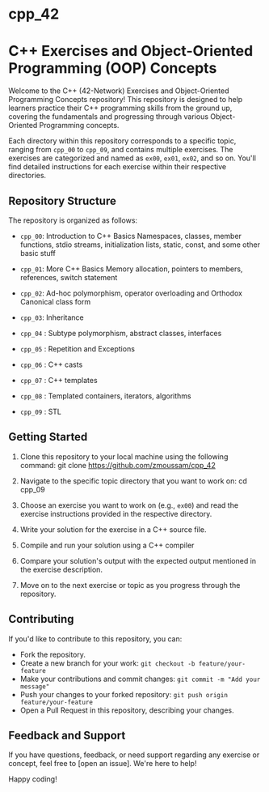 # cpp_42
# C++ Exercises and Object-Oriented Programming (OOP) Concepts

Welcome to the C++ (42-Network) Exercises and Object-Oriented Programming Concepts repository! This repository is designed to help learners practice their C++ programming skills from the ground up, covering the fundamentals and progressing through various Object-Oriented Programming concepts.

Each directory within this repository corresponds to a specific topic, ranging from `cpp_00` to `cpp_09`, and contains multiple exercises. The exercises are categorized and named as `ex00`, `ex01`, `ex02`, and so on. You'll find detailed instructions for each exercise within their respective directories.

## Repository Structure

The repository is organized as follows:

- `cpp_00`: Introduction to C++ Basics
  Namespaces, classes, member functions, stdio streams, initialization lists, static, const, and some other basic
  stuff
  
- `cpp_01`: More C++ Basics
   Memory allocation, pointers to members, references, switch statement

- `cpp_02`: Ad-hoc polymorphism, operator overloading and Orthodox Canonical class form

- `cpp_03`: Inheritance

- `cpp_04` : Subtype polymorphism, abstract classes, interfaces

- `cpp_05` : Repetition and Exceptions

- `cpp_06` : C++ casts

- `cpp_07` : C++ templates

- `cpp_08` : Templated containers, iterators, algorithms

- `cpp_09` : STL


## Getting Started

1. Clone this repository to your local machine using the following command:
  git clone https://github.com/zmoussam/cpp_42 
2. Navigate to the specific topic directory that you want to work on:
  cd cpp_09

3. Choose an exercise you want to work on (e.g., `ex00`) and read the exercise instructions provided in the respective directory.

4. Write your solution for the exercise in a C++ source file.

5. Compile and run your solution using a C++ compiler

6. Compare your solution's output with the expected output mentioned in the exercise description.

7. Move on to the next exercise or topic as you progress through the repository.

## Contributing

If you'd like to contribute to this repository, you can:
- Fork the repository.
- Create a new branch for your work: `git checkout -b feature/your-feature`
- Make your contributions and commit changes: `git commit -m "Add your message"`
- Push your changes to your forked repository: `git push origin feature/your-feature`
- Open a Pull Request in this repository, describing your changes.

## Feedback and Support

If you have questions, feedback, or need support regarding any exercise or concept, feel free to [open an issue]. We're here to help!

Happy coding!


